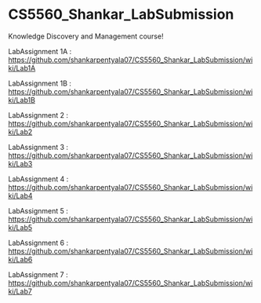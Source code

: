 # CS5560_Shankar_LabSubmission
Knowledge Discovery and Management course!

 LabAssignment 1A : https://github.com/shankarpentyala07/CS5560_Shankar_LabSubmission/wiki/Lab1A

LabAssignment 1B : https://github.com/shankarpentyala07/CS5560_Shankar_LabSubmission/wiki/Lab1B

LabAssignment 2 : https://github.com/shankarpentyala07/CS5560_Shankar_LabSubmission/wiki/Lab2

LabAssignment 3 : https://github.com/shankarpentyala07/CS5560_Shankar_LabSubmission/wiki/Lab3

LabAssignment 4 : https://github.com/shankarpentyala07/CS5560_Shankar_LabSubmission/wiki/Lab4

LabAssignment 5 : https://github.com/shankarpentyala07/CS5560_Shankar_LabSubmission/wiki/Lab5

LabAssignment 6 : https://github.com/shankarpentyala07/CS5560_Shankar_LabSubmission/wiki/Lab6

LabAssignment 7 : https://github.com/shankarpentyala07/CS5560_Shankar_LabSubmission/wiki/Lab7

